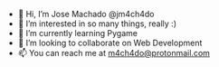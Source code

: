 - 👋 Hi, I’m Jose Machado @jm4ch4do
- 👀 I’m interested in so many things, really :)
- 🌱 I’m currently learning Pygame
- 💞️ I’m looking to collaborate on Web Development
- 📫 You can reach me at m4ch4do@protonmail.com

<!---
jm4ch4do/jm4ch4do is a ✨ special ✨ repository because its `README.md` (this file) appears on your GitHub profile.
You can click the Preview link to take a look at your changes.
--->
